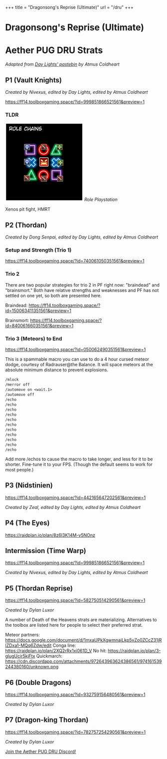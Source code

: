 +++
title = "Dragonsong's Reprise (Ultimate)"
url = "/dru"
+++

# Dragonsong's Reprise (Ultimate)

# Aether PUG DRU Strats

*Adapted from [Day Lights' pastebin](https://pastebin.com/McvYzCxb) by Atmus Coldheart*

## P1 (Vault Knights)

*Created by Nivexus, edited by Day Lights, edited by Atmus Coldheart*

https://ff14.toolboxgaming.space/?id=999851866521561&preview=1

### TLDR

![Playstation 1](playstation.png)
*Role Playstation*

Xenos pit fight, HMRT

## P2 (Thordan)

*Created by Dong Senpai, edited by Day Lights, edited by Atmus Coldheart*

### Setup and Strength (Trio 1)

https://ff14.toolboxgaming.space/?id=740061050351561&preview=1

### Trio 2

There are two popular strategies for trio 2 in PF right now: "braindead"
and "brainsmort." Both have relative strengths and weaknesses and PF
has not settled on one yet, so both are presented here.

Braindead: https://ff14.toolboxgaming.space/?id=150063411351561&preview=1

Brainsmort: https://ff14.toolboxgaming.space/?id=840061660351561&preview=1

### Trio 3 (Meteors) to End

https://ff14.toolboxgaming.space/?id=050062490351561&preview=1

This is a spammable macro you can use to do a 4 hour cursed meteor dodge, courtesy of Radrauser@the Balance. It will space meteors at the absolute minimum distance to prevent explosions.

```
/mlock
/merror off
/automove on <wait.1>
/automove off
/echo
/echo
/echo
/echo
/echo
/echo
/echo
/echo
/echo
/echo
/echo
```

Add more /echos to cause the macro to take longer, and less for it to be shorter. Fine-tune it to your FPS. (Though the default seems to work for most people.)

## P3 (Nidstinien)

https://ff14.toolboxgaming.space/?id=442165647202561&preview=1

*Created by Zeal, edited by Day Lights, edited by Atmus Coldheart*
 
## P4 (The Eyes)

https://raidplan.io/plan/8z6l3K14M-v5NOnz
 
## Intermission (Time Warp)

https://ff14.toolboxgaming.space/?id=999851866521561&preview=1 

*Created by Nivexus, edited by Day Lights, edited by Atmus Coldheart*

## P5 (Thordan Reprise)

https://ff14.toolboxgaming.space/?id=582750514290561&preview=1

*Created by Dylan Luxor*

A number of Death of the Heavens strats are materializing. Alternatives to the toolbox are listed here for people to select their preferred strat.

Meteor partners: https://docs.google.com/document/d/1mxaUPkXgwmnaiLkp5vZo0ZCcZ31jRlZDxa1-MQq6Zdw/edit
Conga line: https://raidplan.io/plan/2XQ2rRx1xi061D_V
No hit: https://raidplan.io/plan/3-glugUcir5kjFtx
Quickmarch: https://cdn.discordapp.com/attachments/972643963624386561/974161539244380160/unknown.png

## P6 (Double Dragons)

https://ff14.toolboxgaming.space/?id=932759156480561&preview=1

*Created by Dylan Luxor*

## P7 (Dragon-king Thordan)

https://ff14.toolboxgaming.space/?id=782757254290561&preview=1

*Created by Dylan Luxor*

[Join the Aether PUG DRU Discord!](https://discord.gg/5Bjb6QCDGM)

